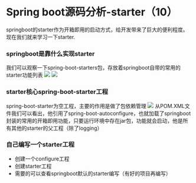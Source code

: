 # Spring boot源码分析-starter（10）
springboot的starter作为开箱即用的启动方式，给开发带来了巨大的便利程度。现在我们就来学习一下starter.

### springboot是靠什么实现starter
我们可以观察一下spring-boot-starters包，存放着springboot自带的常用的starter功能列表
![](http://osgqa4bwf.bkt.clouddn.com/2017-11-11-15085722251084.jpg)
![](http://osgqa4bwf.bkt.clouddn.com/2017-11-11-15085750447424.jpg)

### starter核心spring-boot-starter工程
spring-boot-starter为空工程，主要的作用是做了包依赖管理
![](http://osgqa4bwf.bkt.clouddn.com/2017-11-11-15085754193877.jpg)
从POM.XML文件我们可以看出，他引用了spring-boot-autoconfigure，也就加载了springboot封装的常用的开箱即用功能，只要运行环境中存在jar包，功能就会启动，他是所有其他的starter的父工程（除了logging）

### 自己编写一个starter工程
*   创建一个configure工程
*   创建starter工程
*   需要的可以查看springboot默认的starter编写（有好的项目再编写）





